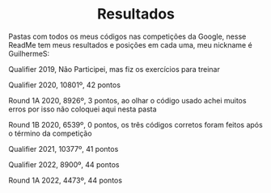 <div align="center">
  <h1>Resultados</h1>
</div>
<p>Pastas com todos os meus códigos nas competições da Google, nesse ReadMe tem meus resultados e posições em cada uma, meu nickname é GuilhermeS:<p>
<p>Qualifier 2019, Não Participei, mas fiz os exercícios para treinar<p>
<p>Qualifier 2020, 10801º, 42 pontos<p>
<p>Round 1A 2020, 8926º, 3 pontos, ao olhar o código usado achei muitos erros por isso não coloquei aqui nesta pasta<p>
<p>Round 1B 2020, 6539º, 0 pontos, os três códigos corretos foram feitos após o término da competição<p>
<p>Qualifier 2021, 10377º, 41 pontos<p>
<p>Qualifier 2022, 8900º, 44 pontos<p>
<p>Round 1A 2022, 4473º, 44 pontos<p>
